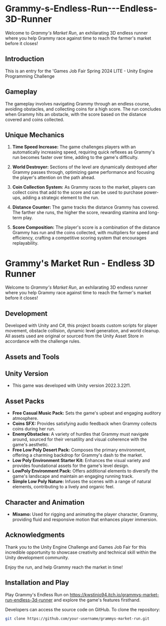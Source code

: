 # Grammy-s-Endless-Run---Endless-3D-Runner

Welcome to *Grammy's Market Run*, an exhilarating 3D endless runner where you help Grammy race against time to reach the farmer's market before it closes!
## Introduction

This is an entry for the 'Games Job Fair Spring 2024 LITE - Unity Engine Programming Challenge

## Gameplay

The gameplay involves navigating Grammy through an endless course, avoiding obstacles, and collecting coins for a high score. The run concludes when Grammy hits an obstacle, with the score based on the distance covered and coins collected.

## Unique Mechanics

1. **Time Speed Increase:** The game challenges players with an automatically increasing speed, requiring quick reflexes as Grammy's run becomes faster over time, adding to the game's difficulty.

2. **World Destroyer:** Sections of the level are dynamically destroyed after Grammy passes through, optimizing game performance and focusing the player's attention on the path ahead.

3. **Coin Collection System:** As Grammy races to the market, players can collect coins that add to the score and can be used to purchase power-ups, adding a strategic element to the run.

4. **Distance Counter:** The game tracks the distance Grammy has covered. The farther she runs, the higher the score, rewarding stamina and long-term play.

5. **Score Composition:** The player's score is a combination of the distance Grammy has run and the coins collected, with multipliers for speed and efficiency, crafting a competitive scoring system that encourages replayability.

# Grammy's Market Run - Endless 3D Runner

Welcome to *Grammy's Market Run*, an exhilarating 3D endless runner where you help Grammy race against time to reach the farmer's market before it closes!

## Development
Developed with Unity and C#, this project boasts custom scripts for player movement, obstacle collision, dynamic level generation, and world cleanup. All assets used are original or sourced from the Unity Asset Store in accordance with the challenge rules.

## Assets and Tools

## Unity Version
- This game was developed with Unity version 2022.3.22f1.

## Asset Packs
- **Free Casual Music Pack:** Sets the game's upbeat and engaging auditory atmosphere.
- **Coins SFX:** Provides satisfying audio feedback when Grammy collects coins during her run.
- **EnemyObstacles:** A variety of hurdles that Grammy must navigate around, sourced for their versatility and visual coherence with the game's aesthetic.
- **Free Low Poly Desert Pack:** Composes the primary environment, offering a charming backdrop for Grammy's dash to the market.
- **Low Poly Environment Starter Kit:** Enhances the visual variety and provides foundational assets for the game's level design.
- **LowPoly Environment Pack:** Offers additional elements to diversify the game's landscape and maintain an engaging running track.
- **Simple Low Poly Nature:** Infuses the scenes with a range of natural elements, contributing to a lively and organic feel.

## Character and Animation
- **Mixamo:** Used for rigging and animating the player character, Grammy, providing fluid and responsive motion that enhances player immersion.

## Acknowledgments

Thank you to the Unity Engine Challenge and Games Job Fair for this incredible opportunity to showcase creativity and technical skill within the Unity development community.

Enjoy the run, and help Grammy reach the market in time!

## Installation and Play

Play Grammy's Endless Run on https://kwstinio94.itch.io/grammys-market-run-endless-3d-runner and explore the game's features firsthand.

Developers can access the source code on GitHub. To clone the repository:

```bash
git clone https://github.com/your-username/grammys-market-run.git

